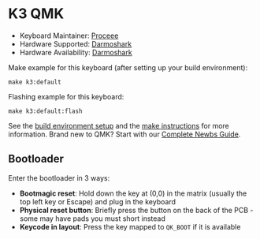 # K3 QMK

* Keyboard Maintainer: [Proceee](https://github.com/Proceee)
* Hardware Supported: [Darmoshark](http://www.Darmoshark.cn)
* Hardware Availability: [Darmoshark](http://www.Darmoshark.cn)

Make example for this keyboard (after setting up your build environment):

    make k3:default

Flashing example for this keyboard:

    make k3:default:flash

See the [build environment setup](https://docs.qmk.fm/#/getting_started_build_tools) and the [make instructions](https://docs.qmk.fm/#/getting_started_make_guide) for more information. Brand new to QMK? Start with our [Complete Newbs Guide](https://docs.qmk.fm/#/newbs).

## Bootloader

Enter the bootloader in 3 ways:

* **Bootmagic reset**: Hold down the key at (0,0) in the matrix (usually the top left key or Escape) and plug in the keyboard
* **Physical reset button**: Briefly press the button on the back of the PCB - some may have pads you must short instead
* **Keycode in layout**: Press the key mapped to `QK_BOOT` if it is available
